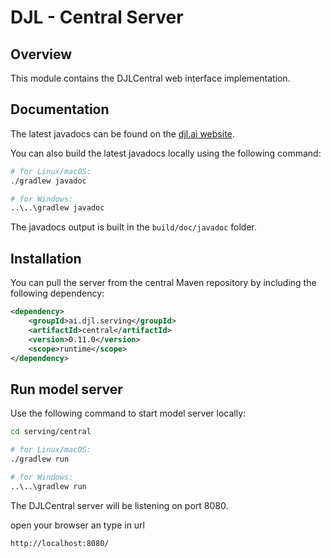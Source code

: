 # DJL - Central Server

## Overview

This module contains the DJLCentral web interface implementation.

## Documentation

The latest javadocs can be found on the [djl.ai website](https://javadoc.io/doc/ai.djl/serving/central/latest/index.html).

You can also build the latest javadocs locally using the following command:

```sh
# for Linux/macOS:
./gradlew javadoc

# for Windows:
..\..\gradlew javadoc
```
The javadocs output is built in the `build/doc/javadoc` folder.


## Installation
You can pull the server from the central Maven repository by including the following dependency:

```xml
<dependency>
    <groupId>ai.djl.serving</groupId>
    <artifactId>central</artifactId>
    <version>0.11.0</version>
    <scope>runtime</scope>
</dependency>
```

## Run model server

Use the following command to start model server locally:

```sh
cd serving/central

# for Linux/macOS:
./gradlew run

# for Windows:
..\..\gradlew run
```

The DJLCentral server will be listening on port 8080.

open your browser an type in url 

```ssh
http://localhost:8080/
```
